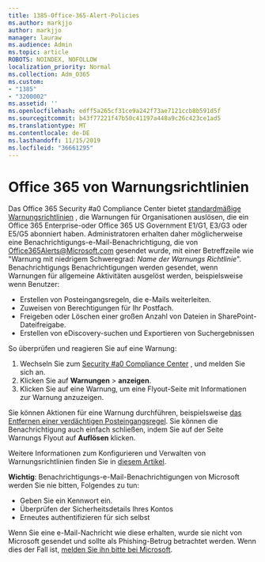 ```yaml
---
title: 1385-Office-365-Alert-Policies
ms.author: markjjo
author: markjjo
manager: lauraw
ms.audience: Admin
ms.topic: article
ROBOTS: NOINDEX, NOFOLLOW
localization_priority: Normal
ms.collection: Adm_O365
ms.custom:
- "1385"
- "3200002"
ms.assetid: ''
ms.openlocfilehash: edff5a265cf31ce9a242f73ae7121ccb8b591d5f
ms.sourcegitcommit: b43f77221f47b50c41197a448a9c26c423ce1ad5
ms.translationtype: MT
ms.contentlocale: de-DE
ms.lasthandoff: 11/15/2019
ms.locfileid: "36661295"
---
```

# <a name="office-365-alert-policies"></a>Office 365 von Warnungsrichtlinien

Das Office 365 Security #a0 Compliance Center bietet [standardmäßige Warnungsrichtlinien](https://docs.microsoft.com/office365/securitycompliance/alert-policies#default-alert-policies) , die Warnungen für Organisationen auslösen, die ein Office 365 Enterprise-oder Office 365 US Government E1/G1, E3/G3 oder E5/G5 abonniert haben. Administratoren erhalten daher möglicherweise eine Benachrichtigungs-e-Mail-Benachrichtigung, die von Office365Alerts@Microsoft.com gesendet wurde, mit einer Betreffzeile wie "Warnung mit niedrigem Schweregrad: *Name der Warnungs Richtlinie*". Benachrichtigungs Benachrichtigungen werden gesendet, wenn Warnungen für allgemeine Aktivitäten ausgelöst werden, beispielsweise wenn Benutzer:

- Erstellen von Posteingangsregeln, die e-Mails weiterleiten.
- Zuweisen von Berechtigungen für Ihr Postfach.
- Freigeben oder Löschen einer großen Anzahl von Dateien in SharePoint-Dateifreigabe.
- Erstellen von eDiscovery-suchen und Exportieren von Suchergebnissen

So überprüfen und reagieren Sie auf eine Warnung:

1. Wechseln Sie zum [Security #a0 Compliance Center](https://protection.office.com) , und melden Sie sich an.
2. Klicken Sie auf **Warnungen** > **anzeigen**.
3. Klicken Sie auf eine Warnung, um eine Flyout-Seite mit Informationen zur Warnung anzuzeigen.

Sie können Aktionen für eine Warnung durchführen, beispielsweise [das Entfernen einer verdächtigen Posteingangsregel](https://docs.microsoft.com/office365/securitycompliance/responding-to-a-compromised-email-account). Sie können die Benachrichtigung auch einfach schließen, indem Sie auf der Seite Warnungs Flyout auf **Auflösen** klicken.

Weitere Informationen zum Konfigurieren und Verwalten von Warnungsrichtlinien finden Sie in [diesem Artikel](https://docs.microsoft.com/office365/securitycompliance/alert-policies).

**Wichtig**: Benachrichtigungs-e-Mail-Benachrichtigungen von Microsoft werden Sie nie bitten, Folgendes zu tun:

- Geben Sie ein Kennwort ein.
- Überprüfen der Sicherheitsdetails Ihres Kontos
- Erneutes authentifizieren für sich selbst

Wenn Sie eine e-Mail-Nachricht wie diese erhalten, wurde sie nicht von Microsoft gesendet und sollte als Phishing-Betrug betrachtet werden. Wenn dies der Fall ist, [melden Sie ihn bitte bei Microsoft](https://docs.microsoft.com/office365/SecurityCompliance/report-junk-email-and-phishing-scams-in-outlook-on-the-web-eop).
